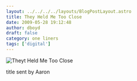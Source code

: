 ```yaml
---
layout: ../../../../layouts/BlogPostLayout.astro
title: They Held Me Too Close
date: 2009-05-28 19:12:48
author: dboyd
draft: false
category: one liners
tags: ['digital']
---
```

<img
    srcset="https://img.selfiespirits.com/images/2009/05/cactusSkulls_480.avif 480w"
    sizes="(max-width: 480px) 100vw"
    src="https://img.selfiespirits.com/images/2009/05/cactusSkulls.jpg"
    alt="Theyt Held Me Too Close"
/>

title sent by Aaron

